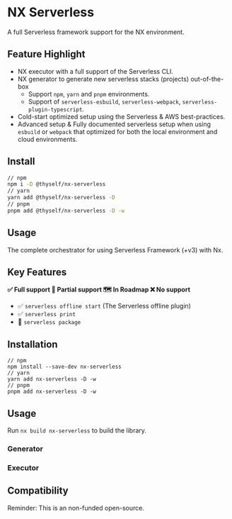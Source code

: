 # NX Serverless

A full Serverless framework support for the NX environment.

## Feature Highlight

* NX executor with a full support of the Serverless CLI.
* NX generator to generate new serverless stacks (projects) out-of-the-box
    * Support `npm`, `yarn` and `pnpm` environments.
    * Support of `serverless-esbuild`, `serverless-webpack`, `serverless-plugin-typescript`.
* Cold-start optimized setup using the Serverless & AWS best-practices.
* Advanced setup & Fully documented serverless setup when using `esbuild` or `webpack` that optimized for both the local environment and cloud environments.

## Install

```bash
// npm
npm i -D @thyself/nx-serverless
// yarn
yarn add @thyself/nx-serverless -D
// pnpm
pnpm add @thyself/nx-serverless -D -w
```

## Usage



The complete orchestrator for using Serverless Framework (+v3) with Nx.

## Key Features

**✅ Full support 🚧 Partial support 🗺️ In Roadmap ❌ No support**

- ✅ `serverless offline start` (The Serverless offline plugin) 
- ✅ `serverless print`
- 🚧 `serverless package`

## Installation

```
// npm
npm install --save-dev nx-serverless
// yarn
yarn add nx-serverless -D -w
// pnpm
pnpm add nx-serverless -D -w
```

## Usage

Run `nx build nx-serverless` to build the library.

### Generator

### Executor

## Compatibility

Reminder: This is an non-funded open-source.
